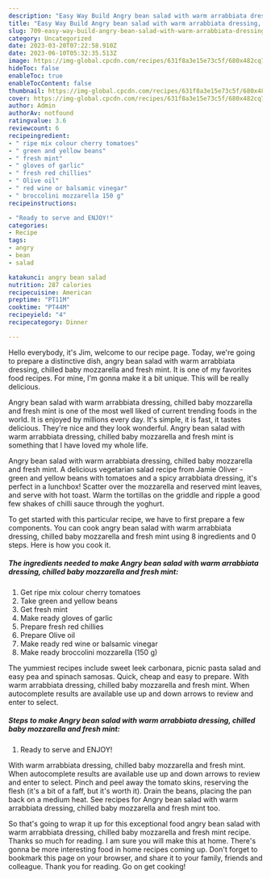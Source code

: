 ```yaml
---
description: "Easy Way Build Angry bean salad with warm arrabbiata dressing, chilled baby mozzarella and fresh mint the Very Delicious}"
title: "Easy Way Build Angry bean salad with warm arrabbiata dressing, chilled baby mozzarella and fresh mint the Very Delicious}"
slug: 709-easy-way-build-angry-bean-salad-with-warm-arrabbiata-dressing-chilled-baby-mozzarella-and-fresh-mint-the-very-delicious
category: Uncategorized
date: 2023-03-20T07:22:58.910Z
date: 2023-06-10T05:32:35.513Z
image: https://img-global.cpcdn.com/recipes/631f8a3e15e73c5f/680x482cq70/angry-bean-salad-with-warm-arrabbiata-dressing-chilled-baby-mozzarella-and-fresh-mint-recipe-main-photo.jpg
hideToc: false
enableToc: true
enableTocContent: false
thumbnail: https://img-global.cpcdn.com/recipes/631f8a3e15e73c5f/680x482cq70/angry-bean-salad-with-warm-arrabbiata-dressing-chilled-baby-mozzarella-and-fresh-mint-recipe-main-photo.jpg
cover: https://img-global.cpcdn.com/recipes/631f8a3e15e73c5f/680x482cq70/angry-bean-salad-with-warm-arrabbiata-dressing-chilled-baby-mozzarella-and-fresh-mint-recipe-main-photo.jpg
author: Admin
authorAv: notfound
ratingvalue: 3.6
reviewcount: 6
recipeingredient:
- " ripe mix colour cherry tomatoes"
- " green and yellow beans"
- " fresh mint"
- " gloves of garlic"
- " fresh red chillies"
- " Olive oil"
- " red wine or balsamic vinegar"
- " broccolini mozzarella 150 g"
recipeinstructions:

- "Ready to serve and ENJOY!"
categories:
- Recipe
tags:
- angry
- bean
- salad

katakunci: angry bean salad 
nutrition: 287 calories
recipecuisine: American
preptime: "PT11M"
cooktime: "PT44M"
recipeyield: "4"
recipecategory: Dinner

---
```



Hello everybody, it's Jim, welcome to our recipe page. Today, we're going to prepare a distinctive dish, angry bean salad with warm arrabbiata dressing, chilled baby mozzarella and fresh mint. It is one of my favorites food recipes. For mine, I'm gonna make it a bit unique. This will be really delicious.

Angry bean salad with warm arrabbiata dressing, chilled baby mozzarella and fresh mint is one of the most well liked of current trending foods in the world. It is enjoyed by millions every day. It's simple, it is fast, it tastes delicious. They're nice and they look wonderful. Angry bean salad with warm arrabbiata dressing, chilled baby mozzarella and fresh mint is something that I have loved my whole life.

Angry bean salad with warm arrabbiata dressing, chilled baby mozzarella and fresh mint. A delicious vegetarian salad recipe from Jamie Oliver - green and yellow beans with tomatoes and a spicy arrabbiata dressing, it&#39;s perfect in a lunchbox! Scatter over the mozzarella and reserved mint leaves, and serve with hot toast. Warm the tortillas on the griddle and ripple a good few shakes of chilli sauce through the yoghurt.


To get started with this particular recipe, we have to first prepare a few components. You can cook angry bean salad with warm arrabbiata dressing, chilled baby mozzarella and fresh mint using 8 ingredients and 0 steps. Here is how you cook it.

<!--inarticleads1-->

##### The ingredients needed to make Angry bean salad with warm arrabbiata dressing, chilled baby mozzarella and fresh mint:

1. Get  ripe mix colour cherry tomatoes
1. Take  green and yellow beans
1. Get  fresh mint
1. Make ready  gloves of garlic
1. Prepare  fresh red chillies
1. Prepare  Olive oil
1. Make ready  red wine or balsamic vinegar
1. Make ready  broccolini mozzarella (150 g)


The yummiest recipes include sweet leek carbonara, picnic pasta salad and easy pea and spinach samosas. Quick, cheap and easy to prepare. With warm arrabbiata dressing, chilled baby mozzarella and fresh mint. When autocomplete results are available use up and down arrows to review and enter to select. 

<!--inarticleads2-->

##### Steps to make Angry bean salad with warm arrabbiata dressing, chilled baby mozzarella and fresh mint:


1. Ready to serve and ENJOY!

With warm arrabbiata dressing, chilled baby mozzarella and fresh mint. When autocomplete results are available use up and down arrows to review and enter to select. Pinch and peel away the tomato skins, reserving the flesh (it&#39;s a bit of a faff, but it&#39;s worth it). Drain the beans, placing the pan back on a medium heat. See recipes for Angry bean salad with warm arrabbiata dressing, chilled baby mozzarella and fresh mint too. 

So that's going to wrap it up for this exceptional food angry bean salad with warm arrabbiata dressing, chilled baby mozzarella and fresh mint recipe. Thanks so much for reading. I am sure you will make this at home. There's gonna be more interesting food in home recipes coming up. Don't forget to bookmark this page on your browser, and share it to your family, friends and colleague. Thank you for reading. Go on get cooking!
